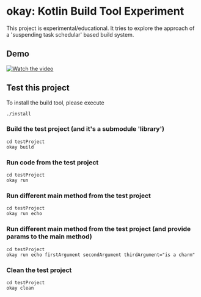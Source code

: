 # okay: Kotlin Build Tool Experiment

This project is experimental/educational. 
It tries to explore the approach of a 'suspending task schedular' based build system.

## Demo
[![Watch the video](https://img.youtube.com/vi/3Uywkd6v3T0/maxresdefault.jpg)](https://youtu.be/3Uywkd6v3T0)


## Test this project

To install the build tool, please execute

```shell
./install
```

### Build the test project (and it's a submodule 'library')

```shell
cd testProject
okay build
```

### Run code from the test project

```shell
cd testProject
okay run
```

### Run different main method from the test project

```shell
cd testProject
okay run echo
```

### Run different main method from the test project (and provide params to the main method)

```shell
cd testProject
okay run echo firstArgument secondArgument thirdArgument="is a charm"
```

### Clean the test project

```shell
cd testProject
okay clean
```